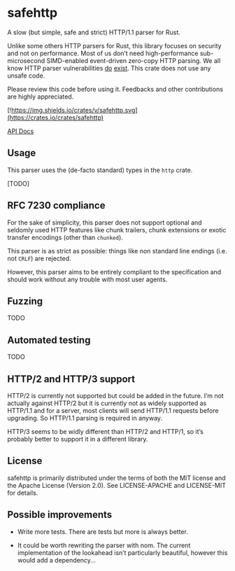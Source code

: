 # safehttp

A slow (but simple, safe and strict) HTTP/1.1 parser for Rust.

Unlike some others HTTP parsers for Rust, this library focuses on
security and not on performance. Most of us don’t need high-performance 
sub-microsecond SIMD-enabled event-driven zero-copy HTTP parsing. We 
all know HTTP parser vulnerabilities [do](http://nginx.org/en/security_advisories.html)
[exist](https://httpd.apache.org/security/vulnerabilities_24.html).
This crate does not use any unsafe code.

Please review this code before using it. Feedbacks and other
contributions are highly appreciated.

[!https://img.shields.io/crates/v/safehttp.svg](https://crates.io/crates/safehttp)

[API Docs](https://docs.rs/safehttp)

## Usage

This parser uses the (de-facto standard) types in the `http` crate.

[TODO]

## RFC 7230 compliance

For the sake of simplicity, this parser does not support optional and
seldomly used HTTP features like chunk trailers, chunk extensions or
exotic transfer encodings (other than `chunked`).

This parser is as strict as possible: things like non standard line
endings (i.e. not `CRLF`) are rejected.

However, this parser aims to be entirely compliant to the specification
and should work without any trouble with most user agents.

## Fuzzing

TODO

## Automated testing

TODO

## HTTP/2 and HTTP/3 support

HTTP/2 is currently not supported but could be added in the future. I’m not
actually against HTTP/2 but it is currently not as widely supported as
HTTP/1.1 and for a server, most clients will send HTTP/1.1 requests
before upgrading. So HTTP/1.1 parsing is required in anyway.

HTTP/3 seems to be widly different than HTTP/2 and HTTP/1, so it’s probably
better to support it in a different library.

## License

safehttp is primarily distributed under the terms of both the MIT license
and the Apache License (Version 2.0). See LICENSE-APACHE and LICENSE-MIT for details.

## Possible improvements

  - Write more tests. There are tests but more is always better.

  - It could be worth rewriting the parser with nom. The current implementation
  of the lookahead isn’t particularly beautiful, however this would add a
  dependency...
